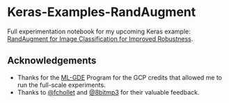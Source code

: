 # Keras-Examples-RandAugment
Full experimentation notebook for my upcoming Keras example: [RandAugment for Image Classification for Improved Robustness](https://keras.io/examples/vision/randaugment/).

## Acknowledgements
* Thanks for the [ML-GDE](https://developers.google.com/programs/experts/) Program for the GCP credits that allowed me to run the full-scale experiments.
* Thanks to [@fchollet](https://github.com/fchollet) and [@8bitmp3](https://github.com/8bitmp3) for their valuable feedback. 
